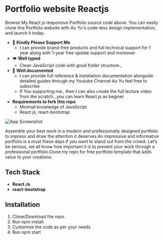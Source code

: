 
# Portfolio website Reactjs

Browse My React js responsive Portfolio source code above. You can easily clone this Portfolio website with Ao Yu's code-less design implementation, and launch it today.
- 🧪 **Kindly Please Support Me**
  - I can provide brand-free products and full technical support for 1 year along with 1-year free update support and moreover
- 👁 **Well typed**
  - Clean JavaScript code with good folder structure.,
- 📄 **Well documented**
  - I can provide full reference & installation documentation alongside detailed guides through my Youtube Channel Ao Yu feel free to subscribe 
  - If You supporting me., then I can also create the full lecture video from the scratch..,you can learn React.js as beginer 
- **Requirements to fork this repo**
   - Minimal knowledge of JavaScript
   - React js, react-bootstrap
   

![App Screenshot](https://via.placeholder.com/468x300?text=App+Screenshot+Here)

  
Assemble your best work in a modern and professionally designed portfolio to impress and draw the attention it deserves.An impressive and informative portfolio is a must these days if you want to stand out from the crowd. Let’s be serious, we all know how important it is to present your work through a professional portfolio.Clone my repo for free portfolio template that adds value to your creations.
## Tech Stack

  - **React Js** 
  - **react-bootstrap**
  



  
## Installation

  1. Clone/Download the repo.
  2. Run npm install.
  3. Customize the code as per your needs
  4. Run npm start